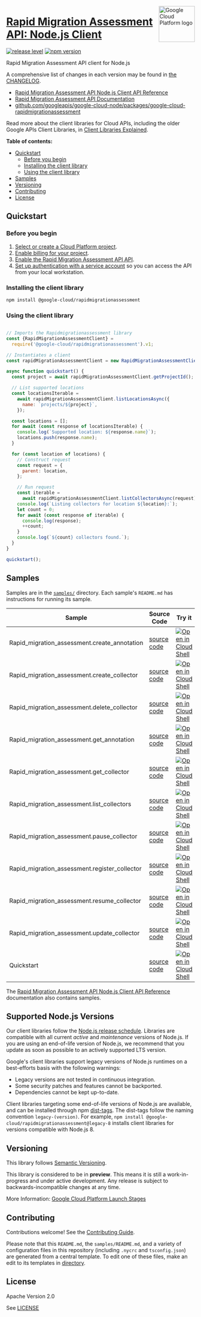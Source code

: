 [//]: # "This README.md file is auto-generated, all changes to this file will be lost."
[//]: # "To regenerate it, use `python -m synthtool`."
<img src="https://avatars2.githubusercontent.com/u/2810941?v=3&s=96" alt="Google Cloud Platform logo" title="Google Cloud Platform" align="right" height="96" width="96"/>

# [Rapid Migration Assessment API: Node.js Client](https://github.com/googleapis/google-cloud-node/tree/main/packages/google-cloud-rapidmigrationassessment)

[![release level](https://img.shields.io/badge/release%20level-preview-yellow.svg?style=flat)](https://cloud.google.com/terms/launch-stages)
[![npm version](https://img.shields.io/npm/v/@google-cloud/rapidmigrationassessment.svg)](https://www.npmjs.org/package/@google-cloud/rapidmigrationassessment)




Rapid Migration Assessment API client for Node.js


A comprehensive list of changes in each version may be found in
[the CHANGELOG](https://github.com/googleapis/google-cloud-node/tree/main/packages/google-cloud-rapidmigrationassessment/CHANGELOG.md).

* [Rapid Migration Assessment API Node.js Client API Reference][client-docs]
* [Rapid Migration Assessment API Documentation][product-docs]
* [github.com/googleapis/google-cloud-node/packages/google-cloud-rapidmigrationassessment](https://github.com/googleapis/google-cloud-node/tree/main/packages/google-cloud-rapidmigrationassessment)

Read more about the client libraries for Cloud APIs, including the older
Google APIs Client Libraries, in [Client Libraries Explained][explained].

[explained]: https://cloud.google.com/apis/docs/client-libraries-explained

**Table of contents:**


* [Quickstart](#quickstart)
  * [Before you begin](#before-you-begin)
  * [Installing the client library](#installing-the-client-library)
  * [Using the client library](#using-the-client-library)
* [Samples](#samples)
* [Versioning](#versioning)
* [Contributing](#contributing)
* [License](#license)

## Quickstart

### Before you begin

1.  [Select or create a Cloud Platform project][projects].
1.  [Enable billing for your project][billing].
1.  [Enable the Rapid Migration Assessment API API][enable_api].
1.  [Set up authentication with a service account][auth] so you can access the
    API from your local workstation.

### Installing the client library

```bash
npm install @google-cloud/rapidmigrationassessment
```


### Using the client library

```javascript

// Imports the Rapidmigrationassessment library
const {RapidMigrationAssessmentClient} =
  require('@google-cloud/rapidmigrationassessment').v1;

// Instantiates a client
const rapidMigrationAssessmentClient = new RapidMigrationAssessmentClient();

async function quickstart() {
  const project = await rapidMigrationAssessmentClient.getProjectId();

  // List supported locations
  const locationsIterable =
    await rapidMigrationAssessmentClient.listLocationsAsync({
      name: `projects/${project}`,
    });

  const locations = [];
  for await (const response of locationsIterable) {
    console.log(`Supported location: ${response.name}`);
    locations.push(response.name);
  }

  for (const location of locations) {
    // Construct request
    const request = {
      parent: location,
    };

    // Run request
    const iterable =
      await rapidMigrationAssessmentClient.listCollectorsAsync(request);
    console.log(`Listing collectors for location ${location}:`);
    let count = 0;
    for await (const response of iterable) {
      console.log(response);
      ++count;
    }
    console.log(`${count} collectors found.`);
  }
}

quickstart();

```



## Samples

Samples are in the [`samples/`](https://github.com/googleapis/google-cloud-node/tree/main/packages/google-cloud-rapidmigrationassessment/samples) directory. Each sample's `README.md` has instructions for running its sample.

| Sample                      | Source Code                       | Try it |
| --------------------------- | --------------------------------- | ------ |
| Rapid_migration_assessment.create_annotation | [source code](https://github.com/googleapis/google-cloud-node/blob/main/packages/google-cloud-rapidmigrationassessment/samples/generated/v1/rapid_migration_assessment.create_annotation.js) | [![Open in Cloud Shell][shell_img]](https://console.cloud.google.com/cloudshell/open?git_repo=https://github.com/googleapis/google-cloud-node&page=editor&open_in_editor=packages/google-cloud-rapidmigrationassessment/samples/generated/v1/rapid_migration_assessment.create_annotation.js,packages/google-cloud-rapidmigrationassessment/samples/README.md) |
| Rapid_migration_assessment.create_collector | [source code](https://github.com/googleapis/google-cloud-node/blob/main/packages/google-cloud-rapidmigrationassessment/samples/generated/v1/rapid_migration_assessment.create_collector.js) | [![Open in Cloud Shell][shell_img]](https://console.cloud.google.com/cloudshell/open?git_repo=https://github.com/googleapis/google-cloud-node&page=editor&open_in_editor=packages/google-cloud-rapidmigrationassessment/samples/generated/v1/rapid_migration_assessment.create_collector.js,packages/google-cloud-rapidmigrationassessment/samples/README.md) |
| Rapid_migration_assessment.delete_collector | [source code](https://github.com/googleapis/google-cloud-node/blob/main/packages/google-cloud-rapidmigrationassessment/samples/generated/v1/rapid_migration_assessment.delete_collector.js) | [![Open in Cloud Shell][shell_img]](https://console.cloud.google.com/cloudshell/open?git_repo=https://github.com/googleapis/google-cloud-node&page=editor&open_in_editor=packages/google-cloud-rapidmigrationassessment/samples/generated/v1/rapid_migration_assessment.delete_collector.js,packages/google-cloud-rapidmigrationassessment/samples/README.md) |
| Rapid_migration_assessment.get_annotation | [source code](https://github.com/googleapis/google-cloud-node/blob/main/packages/google-cloud-rapidmigrationassessment/samples/generated/v1/rapid_migration_assessment.get_annotation.js) | [![Open in Cloud Shell][shell_img]](https://console.cloud.google.com/cloudshell/open?git_repo=https://github.com/googleapis/google-cloud-node&page=editor&open_in_editor=packages/google-cloud-rapidmigrationassessment/samples/generated/v1/rapid_migration_assessment.get_annotation.js,packages/google-cloud-rapidmigrationassessment/samples/README.md) |
| Rapid_migration_assessment.get_collector | [source code](https://github.com/googleapis/google-cloud-node/blob/main/packages/google-cloud-rapidmigrationassessment/samples/generated/v1/rapid_migration_assessment.get_collector.js) | [![Open in Cloud Shell][shell_img]](https://console.cloud.google.com/cloudshell/open?git_repo=https://github.com/googleapis/google-cloud-node&page=editor&open_in_editor=packages/google-cloud-rapidmigrationassessment/samples/generated/v1/rapid_migration_assessment.get_collector.js,packages/google-cloud-rapidmigrationassessment/samples/README.md) |
| Rapid_migration_assessment.list_collectors | [source code](https://github.com/googleapis/google-cloud-node/blob/main/packages/google-cloud-rapidmigrationassessment/samples/generated/v1/rapid_migration_assessment.list_collectors.js) | [![Open in Cloud Shell][shell_img]](https://console.cloud.google.com/cloudshell/open?git_repo=https://github.com/googleapis/google-cloud-node&page=editor&open_in_editor=packages/google-cloud-rapidmigrationassessment/samples/generated/v1/rapid_migration_assessment.list_collectors.js,packages/google-cloud-rapidmigrationassessment/samples/README.md) |
| Rapid_migration_assessment.pause_collector | [source code](https://github.com/googleapis/google-cloud-node/blob/main/packages/google-cloud-rapidmigrationassessment/samples/generated/v1/rapid_migration_assessment.pause_collector.js) | [![Open in Cloud Shell][shell_img]](https://console.cloud.google.com/cloudshell/open?git_repo=https://github.com/googleapis/google-cloud-node&page=editor&open_in_editor=packages/google-cloud-rapidmigrationassessment/samples/generated/v1/rapid_migration_assessment.pause_collector.js,packages/google-cloud-rapidmigrationassessment/samples/README.md) |
| Rapid_migration_assessment.register_collector | [source code](https://github.com/googleapis/google-cloud-node/blob/main/packages/google-cloud-rapidmigrationassessment/samples/generated/v1/rapid_migration_assessment.register_collector.js) | [![Open in Cloud Shell][shell_img]](https://console.cloud.google.com/cloudshell/open?git_repo=https://github.com/googleapis/google-cloud-node&page=editor&open_in_editor=packages/google-cloud-rapidmigrationassessment/samples/generated/v1/rapid_migration_assessment.register_collector.js,packages/google-cloud-rapidmigrationassessment/samples/README.md) |
| Rapid_migration_assessment.resume_collector | [source code](https://github.com/googleapis/google-cloud-node/blob/main/packages/google-cloud-rapidmigrationassessment/samples/generated/v1/rapid_migration_assessment.resume_collector.js) | [![Open in Cloud Shell][shell_img]](https://console.cloud.google.com/cloudshell/open?git_repo=https://github.com/googleapis/google-cloud-node&page=editor&open_in_editor=packages/google-cloud-rapidmigrationassessment/samples/generated/v1/rapid_migration_assessment.resume_collector.js,packages/google-cloud-rapidmigrationassessment/samples/README.md) |
| Rapid_migration_assessment.update_collector | [source code](https://github.com/googleapis/google-cloud-node/blob/main/packages/google-cloud-rapidmigrationassessment/samples/generated/v1/rapid_migration_assessment.update_collector.js) | [![Open in Cloud Shell][shell_img]](https://console.cloud.google.com/cloudshell/open?git_repo=https://github.com/googleapis/google-cloud-node&page=editor&open_in_editor=packages/google-cloud-rapidmigrationassessment/samples/generated/v1/rapid_migration_assessment.update_collector.js,packages/google-cloud-rapidmigrationassessment/samples/README.md) |
| Quickstart | [source code](https://github.com/googleapis/google-cloud-node/blob/main/packages/google-cloud-rapidmigrationassessment/samples/quickstart.js) | [![Open in Cloud Shell][shell_img]](https://console.cloud.google.com/cloudshell/open?git_repo=https://github.com/googleapis/google-cloud-node&page=editor&open_in_editor=packages/google-cloud-rapidmigrationassessment/samples/quickstart.js,packages/google-cloud-rapidmigrationassessment/samples/README.md) |



The [Rapid Migration Assessment API Node.js Client API Reference][client-docs] documentation
also contains samples.

## Supported Node.js Versions

Our client libraries follow the [Node.js release schedule](https://github.com/nodejs/release#release-schedule).
Libraries are compatible with all current _active_ and _maintenance_ versions of
Node.js.
If you are using an end-of-life version of Node.js, we recommend that you update
as soon as possible to an actively supported LTS version.

Google's client libraries support legacy versions of Node.js runtimes on a
best-efforts basis with the following warnings:

* Legacy versions are not tested in continuous integration.
* Some security patches and features cannot be backported.
* Dependencies cannot be kept up-to-date.

Client libraries targeting some end-of-life versions of Node.js are available, and
can be installed through npm [dist-tags](https://docs.npmjs.com/cli/dist-tag).
The dist-tags follow the naming convention `legacy-(version)`.
For example, `npm install @google-cloud/rapidmigrationassessment@legacy-8` installs client libraries
for versions compatible with Node.js 8.

## Versioning

This library follows [Semantic Versioning](http://semver.org/).







This library is considered to be in **preview**. This means it is still a
work-in-progress and under active development. Any release is subject to
backwards-incompatible changes at any time.


More Information: [Google Cloud Platform Launch Stages][launch_stages]

[launch_stages]: https://cloud.google.com/terms/launch-stages

## Contributing

Contributions welcome! See the [Contributing Guide](https://github.com/googleapis/google-cloud-node/blob/main/CONTRIBUTING.md).

Please note that this `README.md`, the `samples/README.md`,
and a variety of configuration files in this repository (including `.nycrc` and `tsconfig.json`)
are generated from a central template. To edit one of these files, make an edit
to its templates in
[directory](https://github.com/googleapis/synthtool).

## License

Apache Version 2.0

See [LICENSE](https://github.com/googleapis/google-cloud-node/blob/main/LICENSE)

[client-docs]: https://cloud.google.com/nodejs/docs/reference/rapidmigrationassessment/latest
[product-docs]: https://cloud.google.com/migration-center/docs
[shell_img]: https://gstatic.com/cloudssh/images/open-btn.png
[projects]: https://console.cloud.google.com/project
[billing]: https://support.google.com/cloud/answer/6293499#enable-billing
[enable_api]: https://console.cloud.google.com/flows/enableapi?apiid=rapidmigrationassessment.googleapis.com
[auth]: https://cloud.google.com/docs/authentication/getting-started
